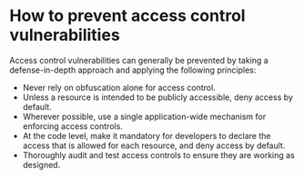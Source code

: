 # How to prevent access control vulnerabilities

Access control vulnerabilities can generally be prevented by taking a defense-in-depth approach and applying the following principles:

- Never rely on obfuscation alone for access control.  
- Unless a resource is intended to be publicly accessible, deny access by default.  
- Wherever possible, use a single application-wide mechanism for enforcing access controls.  
- At the code level, make it mandatory for developers to declare the access that is allowed for each resource, and deny access by default.  
- Thoroughly audit and test access controls to ensure they are working as designed.